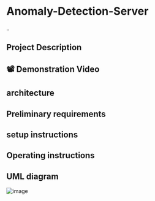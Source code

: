 # Anomaly-Detection-Server
..


## Project Description

## 📽️ Demonstration Video
##  architecture
##  Preliminary requirements
## setup instructions

##  Operating instructions

## UML diagram
![image](https://user-images.githubusercontent.com/73064092/119975369-70144480-bfbe-11eb-9051-49005aa51db1.png)
